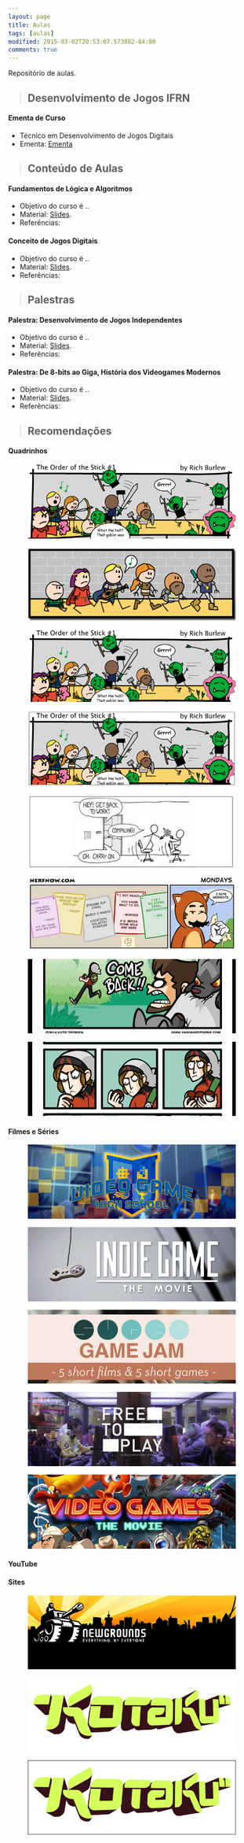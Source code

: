 ```yaml
---
layout: page
title: Aulas
tags: [aulas]
modified: 2015-03-02T20:53:07.573882-04:00
comments: true
---
```


Repositório de aulas.

> ## Desenvolvimento de Jogos IFRN

#### Ementa de Curso

* Técnico em Desenvolvimento de Jogos Digitais
* Ementa: [Ementa](http://marcelomesmo.github.io)


> ## Conteúdo de Aulas

#### Fundamentos de Lógica e Algoritmos

* Objetivo do curso é ..
* Material: [Slides](http://marcelomesmo.github.io).
* Referências: 

#### Conceito de Jogos Digitais

* Objetivo do curso é ..
* Material: [Slides](http://marcelomesmo.github.io).
* Referências: 


> ## Palestras

#### Palestra: Desenvolvimento de Jogos Independentes

* Objetivo do curso é ..
* Material: [Slides](http://marcelomesmo.github.io).
* Referências: 

#### Palestra: De 8-bits ao Giga, História dos Videogames Modernos

* Objetivo do curso é ..
* Material: [Slides](http://marcelomesmo.github.io).
* Referências: 


> ## Recomendações

#### Quadrinhos

<figure>
  <a href="http://www.giantitp.com/comics/oots.html"><img src="/images/recomenda/oots1.jpg"></a>
</figure>

<figure>
  <a href="http://www.giantitp.com/comics/oots.html"><img src="/images/recomenda/oots2.jpg"></a>
</figure>

<figure>
  <a href="http://www.giantitp.com/comics/oots.html"><img src="/images/recomenda/oots3.jpg"></a>
</figure>

<figure>
  <a href="http://www.giantitp.com/comics/oots.html"><img src="/images/recomenda/oots4.jpg"></a>
</figure>

<figure>
  <a href="http://xkcd.com/"><img src="/images/recomenda/xkcd.jpg"></a>
</figure>

<figure>
  <a href="http://www.nerfnow.com/"><img src="/images/recomenda/nerfnow.jpg"></a>
</figure>

<figure>
  <a href="http://www.awkwardzombie.com/"><img src="/images/recomenda/awkzombie.jpg"></a>
</figure>

<figure>
  <a href="http://www.awkwardzombie.com/"><img src="/images/recomenda/awkzombie2.jpg"></a>
</figure>

#### Filmes e Séries

<figure>
  <a href="http://www.rocketjump.com/category/vghs"><img src="/images/recomenda/serie-vghs.jpg"></a>
</figure>

<figure>
  <a href="http://buy.indiegamethemovie.com/"><img src="/images/recomenda/movie-indiegame.jpg"></a>
</figure>

<figure>
  <a href="http://supergamejam.com/"><img src="/images/recomenda/movie-supergamejam.jpg"></a>
</figure>

<figure>
  <a href="http://www.freetoplaythemovie.com/pt/"><img src="/images/recomenda/movie-freetoplay.jpg"></a>
</figure>

<figure>
  <a href="http://www.videogamesthemovie.com/"><img src="/images/recomenda/movie-vg.jpg"></a>
</figure>

#### YouTube

#### Sites

<figure>
  <a href="http://www.newgrounds.com/"><img src="/images/recomenda/newgrounds.jpg"></a>
</figure>

<figure>
  <a href="http://kotaku.com/"><img src="/images/recomenda/kotaku.jpg"></a>
</figure>

<figure>
  <a href="http://kotaku.com/"><img src="/images/recomenda/kotaku2.jpg"></a>
</figure>